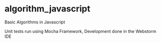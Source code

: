# algorithm_javascript
Basic Algorithms in Javascript

Unit tests run using Mocha Framework, 
Development done in the Webstorm IDE

